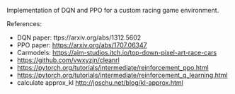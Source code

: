 Implementation of DQN and PPO for a custom racing game environment.

References:
- DQN paper: ttps://arxiv.org/abs/1312.5602
- PPO paper: https://arxiv.org/abs/1707.06347
- Carmodels: https://aim-studios.itch.io/top-down-pixel-art-race-cars
- https://github.com/vwxyzjn/cleanrl
- https://pytorch.org/tutorials/intermediate/reinforcement_ppo.html
- https://pytorch.org/tutorials/intermediate/reinforcement_q_learning.html
- calculate approx_kl http://joschu.net/blog/kl-approx.html
